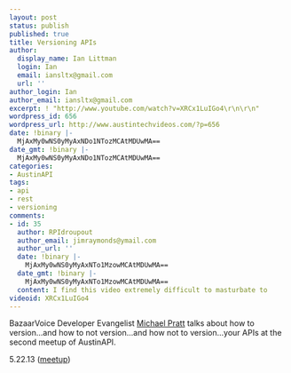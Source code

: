```yaml
---
layout: post
status: publish
published: true
title: Versioning APIs
author:
  display_name: Ian Littman
  login: Ian
  email: iansltx@gmail.com
  url: ''
author_login: Ian
author_email: iansltx@gmail.com
excerpt: ! "http://www.youtube.com/watch?v=XRCx1LuIGo4\r\n\r\n"
wordpress_id: 656
wordpress_url: http://www.austintechvideos.com/?p=656
date: !binary |-
  MjAxMy0wNS0yMyAxNDo1NTozMCAtMDUwMA==
date_gmt: !binary |-
  MjAxMy0wNS0yMyAxNDo1NTozMCAtMDUwMA==
categories:
- AustinAPI
tags:
- api
- rest
- versioning
comments:
- id: 35
  author: RPIdroupout
  author_email: jimraymonds@ymail.com
  author_url: ''
  date: !binary |-
    MjAxMy0wNS0yMyAxNTo1MzowMCAtMDUwMA==
  date_gmt: !binary |-
    MjAxMy0wNS0yMyAxNTo1MzowMCAtMDUwMA==
  content: I find this video extremely difficult to masturbate to
videoid: XRCx1LuIGo4
---
```

<p>BazaarVoice Developer Evangelist <a href="http://twitter.com/urthen">Michael Pratt</a> talks about how
to version...and how to not version...and how not to version...your APIs at the second meetup of AustinAPI.</p>
<p>5.22.13 (<a href="http://www.meetup.com/Austin-Homegrown-API/events/116163412/">meetup</a>)</p>
